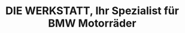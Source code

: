 ---
title: "DIE WERKSTATT, Ihr Spezialist für BMW Motorräder"
url: /koeln/die-werkstatt-ihr-spezialist-fuer-bmw-motorraeder/
shop: Motorrad
---